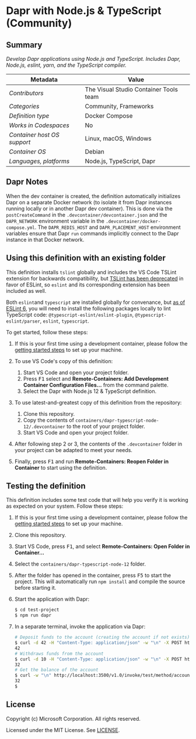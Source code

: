 # Dapr with Node.js & TypeScript (Community)

## Summary

*Develop Dapr applications using Node.js and TypeScript. Includes Dapr, Node.js, eslint, yarn, and the TypeScript compiler.*

| Metadata | Value |  
|----------|-------|
| *Contributors* | The Visual Studio Container Tools team |
| *Categories* | Community, Frameworks |
| *Definition type* | Docker Compose |
| *Works in Codespaces* | No |
| *Container host OS support* | Linux, macOS, Windows |
| *Container OS* | Debian |
| *Languages, platforms* | Node.js, TypeScript, Dapr |

## Dapr Notes

When the dev container is created, the definition automatically initializes Dapr on a separate Docker network (to isolate it from Dapr instances running locally or in another Dapr dev container). This is done via the `postCreateCommand` in the `.devcontainer/devcontainer.json` and the `DAPR_NETWORK` environment variable in the `.devcontainer/docker-compose.yml`. The `DAPR_REDIS_HOST` and `DAPR_PLACEMENT_HOST` environment variables ensure that Dapr `run` commands implicitly connect to the Dapr instance in that Docker network.

## Using this definition with an existing folder

This definition installs `tslint` globally and includes the VS Code TSLint extension for backwards compatibility, but [TSLint has been deprecated](https://github.com/palantir/tslint/issues/4534) in favor of ESLint, so `eslint` and its corresponding extension has been included as well.

Both `eslint`and `typescript` are installed globally for convenance, but [as of ESLint 6](https://eslint.org/docs/user-guide/migrating-to-6.0.0#-plugins-and-shareable-configs-are-no-longer-affected-by-eslints-location), you will need to install the following packages locally to lint TypeScript code: `@typescript-eslint/eslint-plugin`, `@typescript-eslint/parser`, `eslint`, `typescript`.

To get started, follow these steps:

1. If this is your first time using a development container, please follow the [getting started steps](https://aka.ms/vscode-remote/containers/getting-started) to set up your machine.

2. To use VS Code's copy of this definition:
   1. Start VS Code and open your project folder.
   2. Press <kbd>F1</kbd> select and **Remote-Containers: Add Development Container Configuration Files...** from the command palette.
   3. Select the Dapr with Node.js 12 & TypeScript definition.

3. To use latest-and-greatest copy of this definition from the repository:
   1. Clone this repository.
   2. Copy the contents of `containers/dapr-typescript-node-12/.devcontainer` to the root of your project folder.
   3. Start VS Code and open your project folder.

4. After following step 2 or 3, the contents of the `.devcontainer` folder in your project can be adapted to meet your needs.

5. Finally, press <kbd>F1</kbd> and run **Remote-Containers: Reopen Folder in Container** to start using the definition.

## Testing the definition

This definition includes some test code that will help you verify it is working as expected on your system. Follow these steps:

1. If this is your first time using a development container, please follow the [getting started steps](https://aka.ms/vscode-remote/containers/getting-started) to set up your machine.
2. Clone this repository.
3. Start VS Code, press <kbd>F1</kbd>, and select **Remote-Containers: Open Folder in Container...**
4. Select the `containers/dapr-typescript-node-12` folder.
5. After the folder has opened in the container, press <kbd>F5</kbd> to start the project. This will automatically run `npm install` and compile the source before starting it.
6. Start the application with Dapr:

    ```bash
    $ cd test-project
    $ npm run dapr
    ```

7. In a separate terminal, invoke the application via Dapr:

    ```bash
    # Deposit funds to the account (creating the account if not exists)
    $ curl -d 42 -H "Content-Type: application/json" -w "\n" -X POST http://localhost:3500/v1.0/invoke/test/method/accounts/123/deposit
    42
    # Withdraws funds from the account
    $ curl -d 10 -H "Content-Type: application/json" -w "\n" -X POST http://localhost:3500/v1.0/invoke/test/method/accounts/123/withdraw
    32
    # Get the balance of the account
    $ curl -w "\n" http://localhost:3500/v1.0/invoke/test/method/accounts/123
    32
    $
    ```

## License

Copyright (c) Microsoft Corporation. All rights reserved.

Licensed under the MIT License. See [LICENSE](https://github.com/Microsoft/vscode-dev-containers/blob/master/LICENSE).